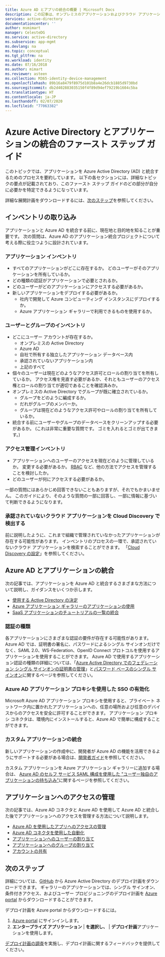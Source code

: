 ```yaml
---
title: Azure AD とアプリの統合の概要 | Microsoft Docs
description: この記事は、オンプレミスのアプリケーションおよびクラウド アプリケーションと Azure Active Directory (AD) を統合するための概要ガイドです。
services: active-directory
documentationcenter: ''
author: msmimart
manager: CelesteDG
ms.service: active-directory
ms.subservice: app-mgmt
ms.devlang: na
ms.topic: conceptual
ms.tgt_pltfrm: na
ms.workload: identity
ms.date: 07/16/2018
ms.author: mimart
ms.reviewer: asteen
ms.collection: M365-identity-device-management
ms.openlocfilehash: 89b16a8479f8975d101b8a4e26dcb1885d9730bd
ms.sourcegitcommit: db2d402883035150f4f89d94ef79219b1604c5ba
ms.translationtype: HT
ms.contentlocale: ja-JP
ms.lasthandoff: 02/07/2020
ms.locfileid: "77063382"
---
```

# <a name="integrating-azure-active-directory-with-applications-getting-started-guide"></a>Azure Active Directory とアプリケーションの統合のファースト ステップ ガイド

このトピックでは、アプリケーションを Azure Active Directory (AD) と統合するためのプロセスを要約しています。 以下の各セクションには、詳細なトピックの要点が記載されており、このファースト ステップ ガイドのどの部分が自分に必要かを特定できるようになっています。

詳細な展開計画をダウンロードするには、[次のステップ](#next-steps)を参照してください。

## <a name="take-inventory"></a>インベントリの取り込み
アプリケーションと Azure AD を統合する前に、現在地と目的地を知ることが重要です。  次の質問は、Azure AD のアプリケーション統合プロジェクトについて考える際に役立つように設計されています。

### <a name="application-inventory"></a>アプリケーション インベントリ
* すべてのアプリケーションがどこに存在するか。 どのユーザーがそのアプリケーションを所有しているか。
* どの種類の認証がアプリケーションで必要とされるか。
* どのユーザーがどのアプリケーションにアクセスする必要があるか。
* 新しいアプリケーションをデプロイする必要があるか。
  * 社内で開発して Azure コンピューティング インスタンスにデプロイするか。
  * Azure アプリケーション ギャラリーで利用できるものを使用するか。

### <a name="user-and-group-inventory"></a>ユーザーとグループのインベントリ
* どこにユーザー アカウントが存在するか。
  * オンプレミスの Active Directory
  * Azure AD
  * 自社で所有する独立したアプリケーション データベース内
  * 承認されていないアプリケーション内
  * 上記のすべて
* 個々のユーザーは現在どのようなアクセス許可とロールの割り当てを所有しているか。 アクセス権を見直す必要があるか、それともユーザーのアクセス権とロールの割り当てが適切であることを確認済みか。
* オンプレミスの Active Directory でグループが既に確立されているか。
  * グループをどのように編成するか。
  * だれがグループのメンバーか。
  * グループは現在どのようなアクセス許可やロールの割り当てを所有しているか。
* 統合する前にユーザーやグループのデータベースをクリーンアップする必要があるか。  (これは非常に重要な質問です。 ゴミを入れるとゴミが出てきます。)

### <a name="access-management-inventory"></a>アクセス管理インベントリ
* アプリケーションへのユーザーのアクセスを現在どのように管理しているか。 変更する必要があるか。  [RBAC](../../role-based-access-control/role-assignments-portal.md) など、他の方法でアクセスを管理することを検討したか。
* どのユーザーが何にアクセスする必要があるか。

一部の質問にはあらかじめ回答できないこともありますが、それでもかまいません。  このガイドにより、そのような質問の一部に回答し、一部に情報に基づいて判断できるようになります。

### <a name="find-unsanctioned-cloud-applications-with-cloud-discovery"></a>承認されていないクラウド アプリケーションを Cloud Discovery で検出する

前に説明したように、これまで組織で管理されていなかったアプリケーションが存在する可能性があります。  インベントリのプロセスの一環で、承認されていないクラウド アプリケーションを検索することができます。 「[Cloud Discovery の設定](/cloud-app-security/set-up-cloud-discovery)」を参照してください。

## <a name="integrating-applications-with-azure-ad"></a>Azure AD とアプリケーションの統合
次の記事では、アプリケーションを Azure AD と統合するさまざまな方法について説明し、ガイダンスをいくつか示します。

* [使用する Active Directory の決定](../fundamentals/active-directory-administer.md)
* [Azure アプリケーション ギャラリーのアプリケーションの使用](what-is-single-sign-on.md)
* [SaaS アプリケーションのチュートリアルの一覧の統合](../active-directory-saas-tutorial-list.md)

### <a name="authentication-types"></a>認証の種類
各アプリケーションにさまざまな認証の要件が存在する可能性があります。 Azure AD では、証明書の署名に、パスワードによるシングル サインオンだけでなく、SAML 2.0、WS-Federation、OpenID Connect プロトコルを使用するアプリケーションを使用することができます。 Azure AD で使用するアプリケーション認証の種類の詳細については、「[Azure Active Directory でのフェデレーション シングル サインオンの証明書の管理](manage-certificates-for-federated-single-sign-on.md)」と[パスワード ベースのシングル サインオン](what-is-single-sign-on.md)に関するページを参照してください。

### <a name="enabling-sso-with-azure-ad-app-proxy"></a>Azure AD アプリケーション プロキシを使用した SSO の有効化
Microsoft Azure AD アプリケーション プロキシを使用すると、プライベート ネットワーク内に置かれたアプリケーションへの、任意の場所および任意のデバイスからのアクセスを安全に許可することができます。 アプリケーション プロキシ コネクタは、環境内にインストールすると、Azure AD で簡単に構成することができます。

### <a name="integrating-custom-applications"></a>カスタム アプリケーションの統合
新しいアプリケーションの作成中に、開発者が Azure AD の機能を活用できるようにサポートする必要がある場合は、[開発者ガイド](../active-directory-applications-guiding-developers-for-lob-applications.md)を参照してください。

カスタム アプリケーションを Azure アプリケーション ギャラリーに追加する場合は、 [Azure AD のセルフ サービス SAML 構成を使用した "ユーザー独自のアプリケーションの持ち込み"](https://cloudblogs.microsoft.com/enterprisemobility/2015/06/17/bring-your-own-app-with-azure-ad-self-service-saml-configuration-now-in-preview/)に関するページを参照してください。

## <a name="managing-access-to-applications"></a>アプリケーションへのアクセスの管理
次の記事では、Azure AD コネクタと Azure AD を使用して Azure AD と統合した後でアプリケーションへのアクセスを管理する方法について説明します。

* [Azure AD を使用したアプリへのアクセスの管理](what-is-access-management.md)
* [Azure AD コネクタを使用した自動化](../app-provisioning/user-provisioning.md)
* [アプリケーションへのユーザーの割り当て](../active-directory-applications-guiding-developers-assigning-users.md)
* [アプリケーションへのグループの割り当て](../active-directory-applications-guiding-developers-assigning-groups.md)
* [アカウントの共有](../active-directory-sharing-accounts.md)

## <a name="next-steps"></a>次のステップ
詳細については、[GitHub](https://aka.ms/deploymentplans) から Azure Active Directory のデプロイ計画をダウンロードできます。 ギャラリーのアプリケーションでは、シングル サインオン、条件付きアクセス、およびユーザー プロビジョニングのデプロイ計画を [Azure portal](https://portal.azure.com) からダウンロードすることができます。 

デプロイ計画を Azure portal からダウンロードするには。

1. [Azure portal](https://portal.azure.com) にサインインします。
2. **エンタープライズ アプリケーション** | **を選択し、**  | **デプロイ計画**アプリケーションを使用します。

[デプロイ計画の調査](https://aka.ms/DeploymentPlanFeedback)を実施し、デプロイ計画に関するフィードバックを提供してください。
